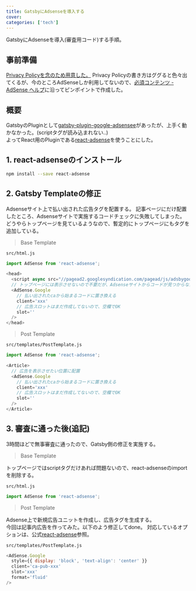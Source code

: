 ```yaml
---
title: GatsbyにAdsenseを導入する
cover:
categories: ['tech']
---
```


GatsbyにAdsenseを導入(審査用コード)する手順。

## 事前準備

[Privacy Policyを念のため用意した。](../privacy)
Privacy Policyの書き方はググると色々出てくるが、今のところAdSenseしか利用してないので、[必須コンテンツ - AdSense ヘルプ](https://support.google.com/adsense/answer/1348695?hl=ja)に沿ってピンポイントで作成した。  

## 概要

GatsbyのPluginとして[gatsby-plugin-google-adsensee](https://github.com/callicoder/gatsby-plugin-google-adsense#readme)があったが、上手く動かなかった。(scriptタグが読み込まれない..)  
よってReact用のPluginである[react-adsense](https://github.com/hustcc/react-adsense)を使うことにした。

## 1. react-adsenseのインストール

```bash
npm install --save react-adsense
```

## 2. Gatsby Templateの修正

Adsenseサイト上で払い出された広告タグを配置する。
記事ページにだけ配置したところ、Adsenseサイトで実施するコードチェックに失敗してしまった。
どうやらトップページを見ているようなので、暫定的にトップページにもタグを追加している。  

> Base Template

`src/html.js`

```js
import AdSense from 'react-adsense';

<head>
  <script async src="//pagead2.googlesyndication.com/pagead/js/adsbygoogle.js"></script>
  // トップページには表示させないので不要だが、Adsenseサイトからコードが見つからなかったので追加
  <AdSense.Google
    // 払い出されたcaから始まるコードに置き換える
    client='xxx'
    // 広告スロットはまだ作成してないので、空欄でOK
    slot=''
  />
</head>
```

> Post Template

`src/templates/PostTemplate.js`

```js
import AdSense from 'react-adsense';

<Article>
  // 広告を表示させたい位置に配置
  <AdSense.Google
    // 払い出されたcaから始まるコードに置き換える
    client='xxx'
    // 広告スロットはまだ作成してないので、空欄でOK
    slot=''
  />
</Article>
```

## 3. 審査に通った後(追記)

3時間ほどで無事審査に通ったので、Gatsby側の修正を実施する。  

> Base Template

トップページではscriptタグだけあれば問題ないので、react-adsenseのimportを削除する。

`src/html.js`
```js
import AdSense from 'react-adsense';
```

> Post Template

Adsense上で新規広告ユニットを作成し、広告タグを生成する。  
今回は記事内広告を作ってみた。以下のよう修正してdone。
対応しているオプションは、公式[react-adsense](https://github.com/hustcc/react-adsense)参照。

`src/templates/PostTemplate.js`
```js
<AdSense.Google
  style={{ display: 'block', 'text-align': 'center' }}
  client='ca-pub-xxx'
  slot='xxx'
  format='fluid'
/>
```
